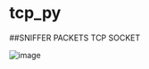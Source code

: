 # tcp_py
##SNIFFER PACKETS TCP SOCKET

![image](https://user-images.githubusercontent.com/73761096/211753306-70bdbf40-4aa2-4497-af53-15b16fbef422.png)

